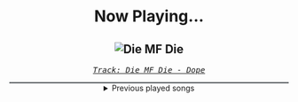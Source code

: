 <div align="center"> 
<h1>Now Playing...</h1>

![Die MF Die](https://i.scdn.co/image/ab67616d00001e021aa2474909c648492bcf27ce)
--
_<samp><a href="https://open.spotify.com/track/5bU4KX47KqtDKKaLM4QCzh">Track: Die MF Die - Dope</a></samp>_

<div style="border: 1px #4B5054 solid"></div>
<details>
  <summary>
    Previous played songs
  </summary>
  <table>
    <thead>
      <tr>
        <th>
          Artist
        </th>
        <th>
          Song
        </th>
        <th>
          Link
        </th>
      </tr>
    </thead>
    <tbody>
      <tr><td>Dope</td><td>Die MF Die</td><td><a href="https://open.spotify.com/track/5bU4KX47KqtDKKaLM4QCzh">https://open.spotify.com/track/5bU4KX47KqtDKKaLM4QCzh</a></td></tr><tr><td>Nightwish</td><td>Wish I Had an Angel</td><td><a href="https://open.spotify.com/track/6IKk2Z7LO59UDnVEw8JCBj">https://open.spotify.com/track/6IKk2Z7LO59UDnVEw8JCBj</a></td></tr><tr><td>55 Escape</td><td>Forever</td><td><a href="https://open.spotify.com/track/3Gaxjgv63zqkBj5LeoTLBG">https://open.spotify.com/track/3Gaxjgv63zqkBj5LeoTLBG</a></td></tr><tr><td>Orbit Culture</td><td>The Shadowing</td><td><a href="https://open.spotify.com/track/7lDf612xoz1e48gD619dXV">https://open.spotify.com/track/7lDf612xoz1e48gD619dXV</a></td></tr><tr><td>Orbit Culture</td><td>Blacksphere (Instrumental)</td><td><a href="https://open.spotify.com/track/2pmmZkqnyjn7ElzqqLpzE9">https://open.spotify.com/track/2pmmZkqnyjn7ElzqqLpzE9</a></td></tr><tr><td>Marcin</td><td>Toccata</td><td><a href="https://open.spotify.com/track/2XcO9cNoJsAimTsmlKTZCL">https://open.spotify.com/track/2XcO9cNoJsAimTsmlKTZCL</a></td></tr><tr><td>Marcin</td><td>Kashmir</td><td><a href="https://open.spotify.com/track/5RqOZyZtHybZNRArjjrrIJ">https://open.spotify.com/track/5RqOZyZtHybZNRArjjrrIJ</a></td></tr><tr><td>Marcin</td><td>Kashmir</td><td><a href="https://open.spotify.com/track/5RqOZyZtHybZNRArjjrrIJ">https://open.spotify.com/track/5RqOZyZtHybZNRArjjrrIJ</a></td></tr><tr><td>Marcin</td><td>Sweet Dreams</td><td><a href="https://open.spotify.com/track/6JSadg6EZTkqGeYD71rlTo">https://open.spotify.com/track/6JSadg6EZTkqGeYD71rlTo</a></td></tr><tr><td>Marcin</td><td>Kashmir</td><td><a href="https://open.spotify.com/track/5RqOZyZtHybZNRArjjrrIJ">https://open.spotify.com/track/5RqOZyZtHybZNRArjjrrIJ</a></td></tr><tr><td>Marcin</td><td>Moonlight Sonata</td><td><a href="https://open.spotify.com/track/5CuJT09gvDoJtEUgtDDkrM">https://open.spotify.com/track/5CuJT09gvDoJtEUgtDDkrM</a></td></tr><tr><td>Marcin</td><td>Moonlight Sonata</td><td><a href="https://open.spotify.com/track/5CuJT09gvDoJtEUgtDDkrM">https://open.spotify.com/track/5CuJT09gvDoJtEUgtDDkrM</a></td></tr><tr><td>Sick Puppies</td><td>You're Going Down</td><td><a href="https://open.spotify.com/track/3PgAALbop8jxkXSZPyd0ct">https://open.spotify.com/track/3PgAALbop8jxkXSZPyd0ct</a></td></tr><tr><td>Drowning Pool</td><td>Bodies</td><td><a href="https://open.spotify.com/track/7CpbhqKUedOIrcvc94p60Y">https://open.spotify.com/track/7CpbhqKUedOIrcvc94p60Y</a></td></tr><tr><td>Billy Talent</td><td>Red Flag</td><td><a href="https://open.spotify.com/track/2RZWdE8kYPlCAcRUYDeuLC">https://open.spotify.com/track/2RZWdE8kYPlCAcRUYDeuLC</a></td></tr><tr><td>Hoobastank</td><td>Out Of Control</td><td><a href="https://open.spotify.com/track/6mjHiGwrRGE8LVCXVc5QDU">https://open.spotify.com/track/6mjHiGwrRGE8LVCXVc5QDU</a></td></tr><tr><td>Bury Tomorrow</td><td>Heretic (feat. Loz Taylor)</td><td><a href="https://open.spotify.com/track/2mTi7e03FygOF0bds32848">https://open.spotify.com/track/2mTi7e03FygOF0bds32848</a></td></tr><tr><td>Bury Tomorrow</td><td>Heretic (feat. Loz Taylor)</td><td><a href="https://open.spotify.com/track/2mTi7e03FygOF0bds32848">https://open.spotify.com/track/2mTi7e03FygOF0bds32848</a></td></tr><tr><td>Bury Tomorrow</td><td>Heretic (feat. Loz Taylor)</td><td><a href="https://open.spotify.com/track/2mTi7e03FygOF0bds32848">https://open.spotify.com/track/2mTi7e03FygOF0bds32848</a></td></tr><tr><td>Bury Tomorrow</td><td>Heretic (feat. Loz Taylor)</td><td><a href="https://open.spotify.com/track/2mTi7e03FygOF0bds32848">https://open.spotify.com/track/2mTi7e03FygOF0bds32848</a></td></tr>
    </tbody>
  </table>
</details>

</div>

